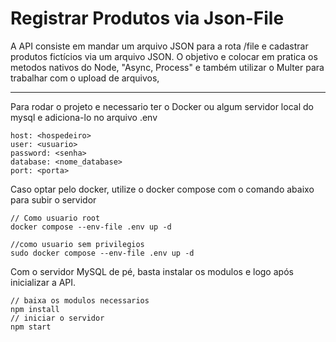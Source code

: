 # Registrar Produtos via Json-File

A API consiste em mandar um arquivo JSON para a rota /file e cadastrar produtos fictícios via um arquivo JSON. O objetivo e colocar em pratica os metodos nativos do Node, "Async, Process" e também utilizar o Multer para trabalhar com o upload de arquivos,

<hr>


Para rodar o projeto e necessario ter o Docker ou algum servidor local do mysql e adiciona-lo no arquivo .env
```
host: <hospedeiro>
user: <usuario>
password: <senha>
database: <nome_database> 
port: <porta>
```


Caso optar pelo docker, utilize o docker compose com o comando abaixo para subir o servidor 

```
// Como usuario root
docker compose --env-file .env up -d 

//como usuario sem privilegios
sudo docker compose --env-file .env up -d  
```



Com o servidor MySQL de pé, basta instalar os modulos e logo após inicializar a API.
```
// baixa os modulos necessarios
npm install 
// iniciar o servidor
npm start   
```
